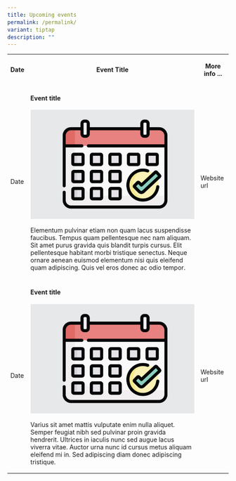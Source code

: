 ```yaml
---
title: Upcoming events
permalink: /permalink/
variant: tiptap
description: ""
---
```

<p></p>
<p></p>
<table>
<tbody>
<tr>
<th rowspan="1" colspan="1">
<p>Date</p>
</th>
<th rowspan="1" colspan="1">
<p>Event Title</p>
</th>
<th rowspan="1" colspan="1">
<p>More info ...</p>
</th>
</tr>
<tr>
<td rowspan="1" colspan="1">
<p>Date</p>
</td>
<td rowspan="1" colspan="1">
<h4><strong>Event title</strong></h4>
<div class="isomer-image-wrapper">
<img style="width: 100%" height="auto" width="100%" alt="" src="/images/upcoming_events.jpg">
</div>
<p>Elementum pulvinar etiam non quam lacus suspendisse faucibus. Tempus quam
pellentesque nec nam aliquam. Sit amet purus gravida quis blandit turpis
cursus. Elit pellentesque habitant morbi tristique senectus. Neque ornare
aenean euismod elementum nisi quis eleifend quam adipiscing. Quis vel eros
donec ac odio tempor.</p>
</td>
<td rowspan="1" colspan="1">
<p>Website url</p>
</td>
</tr>
<tr>
<td rowspan="1" colspan="1">
<p>Date</p>
</td>
<td rowspan="1" colspan="1">
<h4><strong>Event title</strong></h4>
<div class="isomer-image-wrapper">
<img style="width: 100%" height="auto" width="100%" alt="" src="/images/upcoming_events.jpg">
</div>
<p>Varius sit amet mattis vulputate enim nulla aliquet. Semper feugiat nibh
sed pulvinar proin gravida hendrerit. Ultrices in iaculis nunc sed augue
lacus viverra vitae. Auctor urna nunc id cursus metus aliquam eleifend
mi in. Sed adipiscing diam donec adipiscing tristique.</p>
</td>
<td rowspan="1" colspan="1">
<p>Website url</p>
</td>
</tr>
</tbody>
</table>
<p></p>